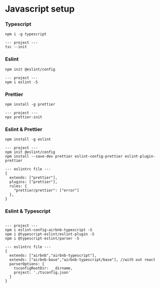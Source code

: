 # Javascript setup

### Typescript
```
npm i -g typescript

--- project ---
tsc --init
```

### Eslint
```
npm init @eslint/config

--- project ---
npm i eslint -S
```

### Prettier
```
npm install -g prettier

--- project ---
npx prettier-init
```

### Eslint & Prettier
```
npm install -g eslint

--- project ---
npm init @eslint/config
npm install --save-dev prettier eslint-config-prettier eslint-plugin-prettier

--- eslintrc file ---
{
  extends: ["prettier"],
  plugins: ["prettier"],
  rules: {
    "prettier/prettier": ["error"]
  },
}
```

### Eslint & Typescript
```

--- project ---
npm i eslint-config-airbnb-typescript -S
npm i @typescript-eslint/eslint-plugin -S
npm i @typescript-eslint/parser -S

--- eslintrc file ---
{
  extends: ["airbnb","airbnb-typescript"],
  extends: ["airbnb-base","airbnb-typescript/base"], //with out react
  parserOptions: {
    tsconfigRootDir: __dirname,
    project: './tsconfig.json'
  }
}
```
